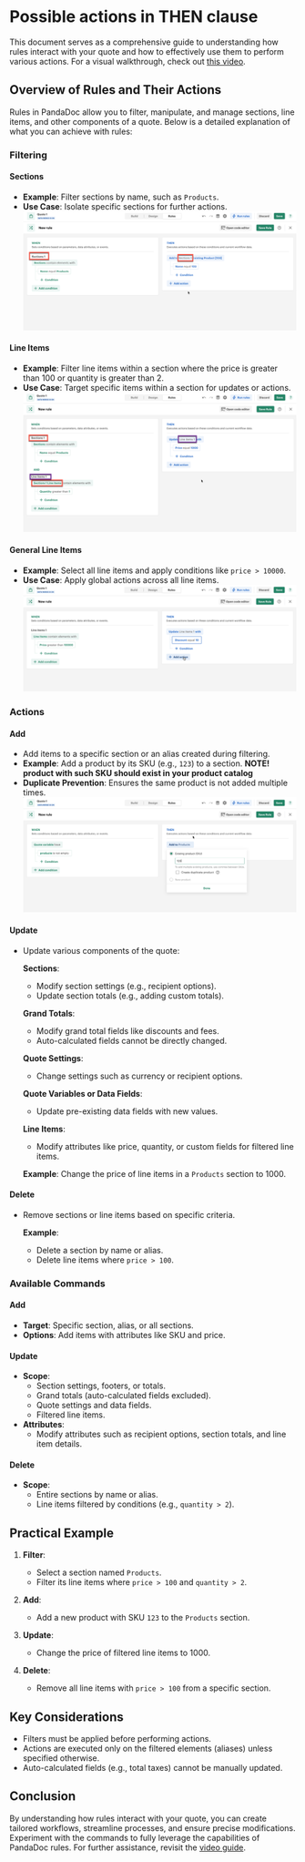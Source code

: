 # Possible actions in THEN clause

This document serves as a comprehensive guide to understanding how rules interact with your quote and how to effectively use them to perform various actions. For a visual walkthrough, check out [this video](https://www.loom.com/share/f06a0769d70d44d5a26dce1fd9c868ca?sid=34d64844-c8a4-4889-b588-0d635ceebc09).

## Overview of Rules and Their Actions

Rules in PandaDoc allow you to filter, manipulate, and manage sections, line items, and other components of a quote. Below is a detailed explanation of what you can achieve with rules:

### Filtering

#### Sections
- **Example**: Filter sections by name, such as `Products`.
- **Use Case**: Isolate specific sections for further actions.
  ![referencing_to_section_using_alias.png](..%2F..%2F..%2Fstatic%2Fimg%2Frules%2Freferencing_to_section_using_alias.png)

#### Line Items
- **Example**: Filter line items within a section where the price is greater than 100 or quantity is greater than 2.
- **Use Case**: Target specific items within a section for updates or actions.
  ![referencing_to_section_line_items.png](..%2F..%2F..%2Fstatic%2Fimg%2Frules%2Freferencing_to_section_line_items.png)

#### General Line Items
- **Example**: Select all line items and apply conditions like `price > 10000`.
- **Use Case**: Apply global actions across all line items. 
  ![referencing_to_all_line_items.png](..%2F..%2F..%2Fstatic%2Fimg%2Frules%2Freferencing_to_all_line_items.png)

### Actions

#### Add
- Add items to a specific section or an alias created during filtering.
- **Example**: Add a product by its SKU (e.g., `123`) to a section. **NOTE! product with such SKU should exist in your product catalog**
- **Duplicate Prevention**: Ensures the same product is not added multiple times.
  ![adding_product_by_sku.png](..%2F..%2F..%2Fstatic%2Fimg%2Frules%2Fadding_product_by_sku.png)

#### Update
- Update various components of the quote:
  
  **Sections**:
  - Modify section settings (e.g., recipient options).
  - Update section totals (e.g., adding custom totals).

  **Grand Totals**:
  - Modify grand total fields like discounts and fees.
  - Auto-calculated fields cannot be directly changed.

  **Quote Settings**:
  - Change settings such as currency or recipient options.

  **Quote Variables or Data Fields**:
  - Update pre-existing data fields with new values.

  **Line Items**:
  - Modify attributes like price, quantity, or custom fields for filtered line items.
  
  **Example**: Change the price of line items in a `Products` section to 1000.

#### Delete
- Remove sections or line items based on specific criteria.
  
  **Example**:
  - Delete a section by name or alias.
  - Delete line items where `price > 100`.

### Available Commands

#### Add
- **Target**: Specific section, alias, or all sections.
- **Options**: Add items with attributes like SKU and price.

#### Update
- **Scope**:
  - Section settings, footers, or totals.
  - Grand totals (auto-calculated fields excluded).
  - Quote settings and data fields.
  - Filtered line items.
- **Attributes**:
  - Modify attributes such as recipient options, section totals, and line item details.

#### Delete
- **Scope**:
  - Entire sections by name or alias.
  - Line items filtered by conditions (e.g., `quantity > 2`).

## Practical Example

1. **Filter**:
   - Select a section named `Products`.
   - Filter its line items where `price > 100` and `quantity > 2`.

2. **Add**:
   - Add a new product with SKU `123` to the `Products` section.

3. **Update**:
   - Change the price of filtered line items to 1000.

4. **Delete**:
   - Remove all line items with `price > 100` from a specific section.

## Key Considerations

- Filters must be applied before performing actions.
- Actions are executed only on the filtered elements (aliases) unless specified otherwise.
- Auto-calculated fields (e.g., total taxes) cannot be manually updated.

## Conclusion

By understanding how rules interact with your quote, you can create tailored workflows, streamline processes, and ensure precise modifications. Experiment with the commands to fully leverage the capabilities of PandaDoc rules. For further assistance, revisit the [video guide](https://www.loom.com/share/f06a0769d70d44d5a26dce1fd9c868ca?sid=34d64844-c8a4-4889-b588-0d635ceebc09).
